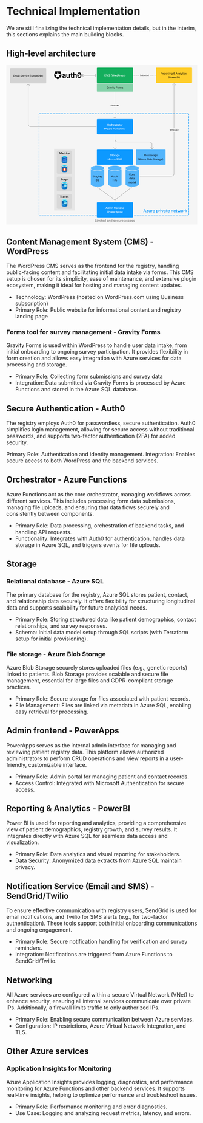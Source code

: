 # Technical Implementation

We are still finalizing the technical implementation details, but in the interim, this sections explains the main building blocks.

## High-level architecture

![High-level-architecture diagram](./images/high-level-architecture.png)

## Content Management System (CMS) - WordPress

The WordPress CMS serves as the frontend for the registry, handling public-facing content and facilitating initial data intake via forms. This CMS setup is chosen for its simplicity, ease of maintenance, and extensive plugin ecosystem, making it ideal for hosting and managing content updates.

* Technology: WordPress (hosted on WordPress.com using Business subscription)
* Primary Role: Public website for informational content and registry landing page

### Forms tool for survey management - Gravity Forms

Gravity Forms is used within WordPress to handle user data intake, from initial onboarding to ongoing survey participation. It provides flexibility in form creation and allows easy integration with Azure services for data processing and storage.

* Primary Role: Collecting form submissions and survey data
* Integration: Data submitted via Gravity Forms is processed by Azure Functions and stored in the Azure SQL database.

## Secure Authentication - Auth0

The registry employs Auth0 for passwordless, secure authentication. Auth0 simplifies login management, allowing for secure access without traditional passwords, and supports two-factor authentication (2FA) for added security.

Primary Role: Authentication and identity management.
Integration: Enables secure access to both WordPress and the backend services.

## Orchestrator - Azure Functions

Azure Functions act as the core orchestrator, managing workflows across different services. This includes processing form data submissions, managing file uploads, and ensuring that data flows securely and consistently between components.

* Primary Role: Data processing, orchestration of backend tasks, and handling API requests.
* Functionality: Integrates with Auth0 for authentication, handles data storage in Azure SQL, and triggers events for file uploads.

## Storage 

### Relational database - Azure SQL

The primary database for the registry, Azure SQL stores patient, contact, and relationship data securely. It offers flexibility for structuring longitudinal data and supports scalability for future analytical needs.

* Primary Role: Storing structured data like patient demographics, contact relationships, and survey responses.
* Schema: Initial data model setup through SQL scripts (with Terraform setup for initial provisioning).

### File storage - Azure Blob Storage

Azure Blob Storage securely stores uploaded files (e.g., genetic reports) linked to patients. Blob Storage provides scalable and secure file management, essential for large files and GDPR-compliant storage practices.

* Primary Role: Secure storage for files associated with patient records.
* File Management: Files are linked via metadata in Azure SQL, enabling easy retrieval for processing.

## Admin frontend - PowerApps

PowerApps serves as the internal admin interface for managing and reviewing patient registry data. This platform allows authorized administrators to perform CRUD operations and view reports in a user-friendly, customizable interface.

* Primary Role: Admin portal for managing patient and contact records.
* Access Control: Integrated with Microsoft Authentication for secure access.

## Reporting & Analytics - PowerBI

Power BI is used for reporting and analytics, providing a comprehensive view of patient demographics, registry growth, and survey results. It integrates directly with Azure SQL for seamless data access and visualization.

* Primary Role: Data analytics and visual reporting for stakeholders.
* Data Security: Anonymized data extracts from Azure SQL maintain privacy.

## Notification Service (Email and SMS) - SendGrid/Twilio

To ensure effective communication with registry users, SendGrid is used for email notifications, and Twilio for SMS alerts (e.g., for two-factor authentication). These tools support both initial onboarding communications and ongoing engagement.

* Primary Role: Secure notification handling for verification and survey reminders.
* Integration: Notifications are triggered from Azure Functions to SendGrid/Twilio.

## Networking

All Azure services are configured within a secure Virtual Network (VNet) to enhance security, ensuring all internal services communicate over private IPs. Additionally, a firewall limits traffic to only authorized IPs.

* Primary Role: Enabling secure communication between Azure services.
* Configuration: IP restrictions, Azure Virtual Network Integration, and TLS.

## Other Azure services

### Application Insights for Monitoring

Azure Application Insights provides logging, diagnostics, and performance monitoring for Azure Functions and other backend services. It supports real-time insights, helping to optimize performance and troubleshoot issues.

* Primary Role: Performance monitoring and error diagnostics.
* Use Case: Logging and analyzing request metrics, latency, and errors.